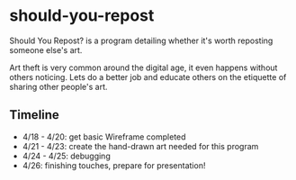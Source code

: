 # should-you-repost
Should You Repost? is a program detailing whether it's worth reposting someone else's art.

Art theft is very common around the digital age, it even happens without others noticing. Lets do a better job and educate others on the etiquette of sharing other people's art. 

## Timeline 
- 4/18 - 4/20: get basic Wireframe completed 
- 4/21 - 4/23: create the hand-drawn art needed for this program 
- 4/24 - 4/25: debugging
- 4/26: finishing touches, prepare for presentation! 
